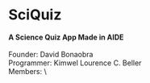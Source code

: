 # SciQuiz
**A Science Quiz App Made in AIDE**
\
\
Founder: David Bonaobra \
Programmer: Kimwel Lourence C. Beller \
Members:  \
